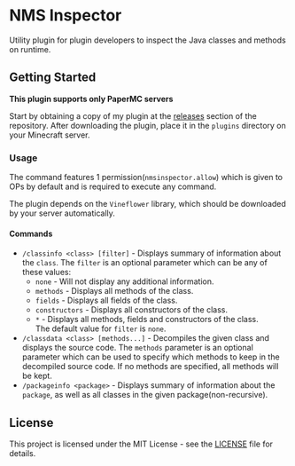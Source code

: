 # NMS Inspector
Utility plugin for plugin developers to inspect the Java classes and methods
on runtime.

## Getting Started
**This plugin supports only PaperMC servers**

Start by obtaining a copy of my plugin at the [releases](https://github.com/KoblizekXD/nms-inspector/releases)
section of the repository. After downloading the plugin, place it in the `plugins` directory
on your Minecraft server.

### Usage

The command features 1 permission(`nmsinspector.allow`) which is given to OPs by default
and is required to execute any command.

The plugin depends on the `Vineflower` library, which should be downloaded by your
server automatically.

#### Commands

- `/classinfo <class> [filter]` - Displays summary of information about the `class`.
The `filter` is an optional parameter which can be any of these values:
    - `none` - Will not display any additional information.
    - `methods` - Displays all methods of the class.
    - `fields` - Displays all fields of the class.
    - `constructors` - Displays all constructors of the class.
    - `*` - Displays all methods, fields and constructors of the class.  
The default value for `filter` is `none`.
- `/classdata <class> [methods...]` - Decompiles the given class and displays the source code.
The `methods` parameter is an optional parameter which can be used to specify which methods
to keep in the decompiled source code. If no methods are specified, all methods will be kept.
- `/packageinfo <package>` - Displays summary of information about the `package`, as well as
all classes in the given package(non-recursive).

## License

This project is licensed under the MIT License - see the [LICENSE](LICENSE) file for details.